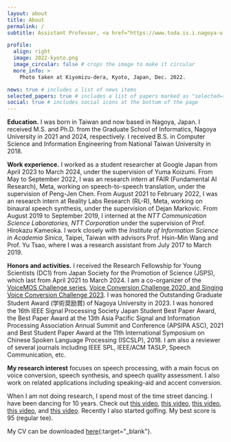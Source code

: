 ```yaml
---
layout: about
title: About
permalink: /
subtitle: Assistant Professor, <a href="https://www.toda.is.i.nagoya-u.ac.jp">Toda Laboratory</a>.<br>Graduate School of Informatics, Nagoya University.

profile:
  align: right
  image: 2022-kyoto.png
  image_circular: false # crops the image to make it circular
  more_info: >
    Photo taken at Kiyomizu-dera, Kyoto, Japan, Dec. 2022.

news: true # includes a list of news items
selected_papers: true # includes a list of papers marked as "selected={true}"
social: true # includes social icons at the bottom of the page
---
```


**Education.** I was born in Taiwan and now based in Nagoya, Japan. I received M.S. and Ph.D. from the Graduate School of Informatics, Nagoya University in 2021 and 2024, respectively. I received B.S. in Computer Science and Information Engineering from National Taiwan University in 2018.

**Work experience.** I worked as a student researcher at Google Japan from April 2023 to March 2024, under the supervision of Yuma Koizumi. From May to September 2022, I was an research intern at FAIR (Fundamental AI Research), Meta, working on speech-to-speech translation, under the supervision of Peng-Jen Chen. From August 2021 to February 2022, I was an research intern at Reality Labs Research (RL-R), Meta, working on binaural speech synthesis, under the supervision of Dejan Markovic. From August 2019 to September 2019, I interned at the _NTT Communication Science Laboratories, NTT Corporation_ under the supervision of Prof. Hirokazu Kameoka. I work closely with the _Institute of Information Science in Academia Sinica_, Taipei, Taiwan with advisors Prof. Hsin-Min Wang and Prof. Yu Tsao, where I was a research assistant from July 2017 to March 2019. 

**Honors and activities.** I received the Research Fellowship for Young Scientists (DC1) from Japan Society for the Promotion of Science (JSPS), which last from April 2021 to March 2024. I am a co-organizer of the [VoiceMOS Challenge series](https://sites.google.com/view/voicemos-challenge/), [Voice Conversion Challenge 2020, and Singing Voice Conversion Challenge 2023](http://www.vc-challenge.org/). I was honored the Outstanding Graduate Student Award (学術奨励賞) of Nagoya University in 2023. I was honored the 16th IEEE Signal Processing Society Japan Student Best Paper Award, the Best Paper Award at the 13th Asia Pacific Signal and Information Processing Association Annual Summit and Conference (APSIPA ASC), 2021 and Best Student Paper Award at the 11th International Symposium on Chinese Spoken Language Processing (ISCSLP), 2018. I am also a reviewer of several journals including IEEE SPL, IEEE/ACM TASLP, Speech Communication, etc.

**My research interest** focuses on speech processing, with a main focus on voice conversion, speech synthesis, and speech quality assessment. I also work on related applications including speaking-aid and accent conversion.

When I am not doing research, I spend most of the time street dancing. I have been dancing for 10 years. Check out [this video](https://www.youtube.com/watch?v=7kfGe7zuQ5g), [this video](https://www.youtube.com/watch?v=vkiC1dORUCU), [this video](https://www.youtube.com/watch?v=uNDdkA3Qcn4), [this video](https://www.youtube.com/watch?v=fxYIFZeStu0), and [this video](https://www.youtube.com/watch?v=Xwy6jYQ678Q). Recently I also started golfing. My best score is 95 (regular tee).

My CV can be downloaded [here](../assets/pdf/CV-wchuang.pdf){:target="_blank"}.